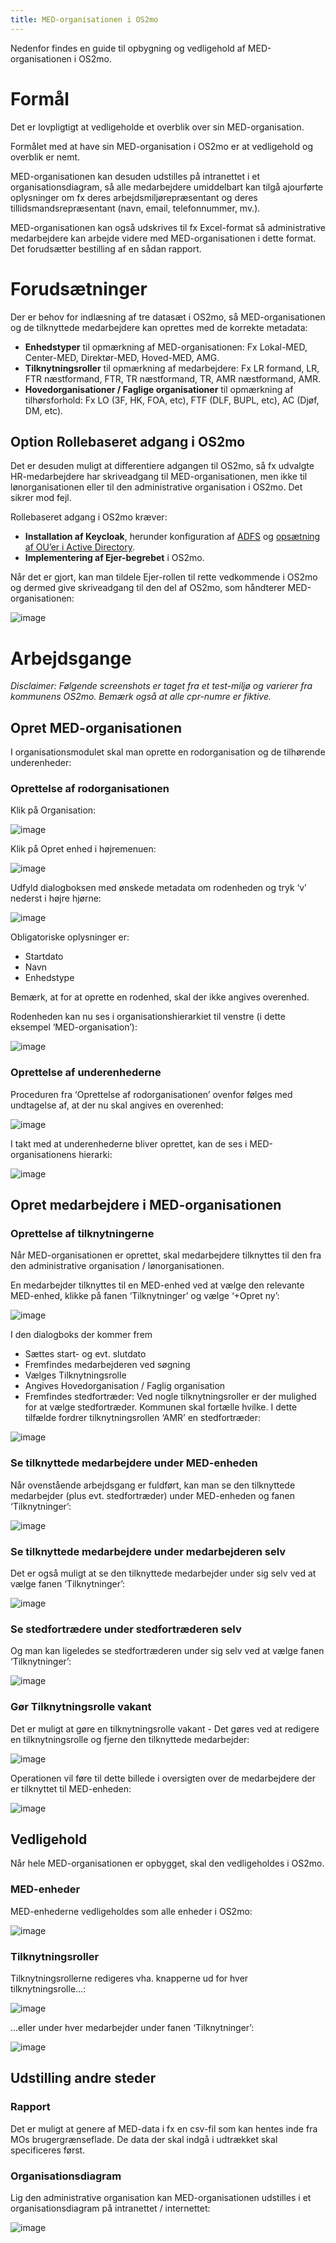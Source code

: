 ```yaml
---
title: MED-organisationen i OS2mo
---
```


Nedenfor findes en guide til opbygning og vedligehold af MED-organisationen i OS2mo.

# Formål

Det er lovpligtigt at vedligeholde et overblik over sin MED-organisation.

Formålet med at have sin MED-organisation i OS2mo er at vedligehold og overblik er nemt.

MED-organisationen kan desuden udstilles på intranettet i et organisationsdiagram, så alle medarbejdere umiddelbart kan tilgå ajourførte oplysninger om fx deres arbejdsmiljørepræsentant og deres tillidsmandsrepræsentant (navn, email, telefonnummer, mv.).

MED-organisationen kan også udskrives til fx Excel-format så administrative medarbejdere kan arbejde videre med MED-organisationen i dette format. Det forudsætter bestilling af en sådan rapport.

# Forudsætninger

Der er behov for indlæsning af tre datasæt i OS2mo, så MED-organisationen og de tilknyttede medarbejdere kan oprettes med de korrekte metadata:

- **Enhedstyper** til opmærkning af MED-organisationen: Fx Lokal-MED, Center-MED, Direktør-MED, Hoved-MED, AMG.
- **Tilknytningsroller** til opmærkning af medarbejdere: Fx LR formand, LR, FTR næstformand, FTR, TR næstformand, TR, AMR næstformand, AMR.
- **Hovedorganisationer / Faglige organisationer** til opmærkning af tilhørsforhold: Fx LO (3F, HK, FOA, etc), FTF (DLF, BUPL, etc), AC (Djøf, DM, etc).

## Option Rollebaseret adgang i OS2mo

Det er desuden muligt at differentiere adgangen til OS2mo, så fx udvalgte HR-medarbejdere har skriveadgang til MED-organisationen, men ikke til lønorganisationen eller til den administrative organisation i OS2mo. Det sikrer mod fejl.

Rollebaseret adgang i OS2mo kræver:

- **Installation af Keycloak**, herunder konfiguration af [ADFS](https://rammearkitektur.docs.magenta.dk/os2mo/guides/adfs-setup.html) og [opsætning af OU’er i Active Directory](https://rammearkitektur.docs.magenta.dk/os2mo/guides/adfs-rbac-setup.html).
- **Implementering af Ejer-begrebet** i OS2mo.

Når det er gjort, kan man tildele Ejer-rollen til rette vedkommende i OS2mo og dermed give skriveadgang til den del af OS2mo, som håndterer MED-organisationen:

![image](../graphics/EjereiMO.png)

# ​Arbejdsgange

*Disclaimer: Følgende screenshots er taget fra et test-miljø og varierer fra kommunens OS2mo. Bemærk også at alle cpr-numre er fiktive.*

## Opret MED-organisationen

I organisationsmodulet skal man oprette en rodorganisation og de tilhørende underenheder:

### Oprettelse af rodorganisationen

Klik på Organisation:

![image](../graphics/velkommentilMO.png)

Klik på Opret enhed i højremenuen:

![image](../graphics/opretenhed.png)

Udfyld dialogboksen med ønskede metadata om rodenheden og tryk ‘v’ nederst i højre hjørne:

![image](../graphics/opretenheddialog.png)

Obligatoriske oplysninger er:

- Startdato
- Navn
- Enhedstype

Bemærk, at for at oprette en rodenhed, skal der ikke angives overenhed.

Rodenheden kan nu ses i organisationshierarkiet til venstre (i dette eksempel ‘MED-organisation’):

![image](../graphics/MEDOrgrodenhed.png)

### Oprettelse af underenhederne

Proceduren fra ‘Oprettelse af rodorganisationen’ ovenfor følges med undtagelse af, at der nu skal angives en overenhed:

![image](../graphics/MEDOrgunderenhed.png)

I takt med at underenhederne bliver oprettet, kan de ses i MED-organisationens hierarki:

![image](../graphics/MEDOrghierarki.png)

## Opret medarbejdere i MED-organisationen

### Oprettelse af tilknytningerne

Når MED-organisationen er oprettet, skal medarbejdere tilknyttes til den fra den administrative organisation / lønorganisationen.

En medarbejder tilknyttes til en MED-enhed ved at vælge den relevante MED-enhed, klikke på fanen ‘Tilknytninger’ og vælge ‘+Opret ny’:

![image](../graphics/Tilknytmedarbejder.png)

I den dialogboks der kommer frem

- Sættes start- og evt. slutdato
- Fremfindes medarbejderen ved søgning
- Vælges Tilknytningsrolle
- Angives Hovedorganisation / Faglig organisation
- Fremfindes stedfortræder: Ved nogle tilknytningsroller er der mulighed for at vælge stedfortræder. Kommunen skal fortælle hvilke. I dette tilfælde fordrer tilknytningsrollen ‘AMR’ en stedfortræder:

![image](../graphics/Tilknytmedarbejderdialogboks.png)

### Se tilknyttede medarbejdere under MED-enheden

Når ovenstående arbejdsgang er fuldført, kan man se den tilknyttede medarbejder (plus evt. stedfortræder) under MED-enheden og fanen ‘Tilknytninger’:

![image](../graphics/Tilknytningudstillet.png)

### Se tilknyttede medarbejdere under medarbejderen selv

Det er også muligt at se den tilknyttede medarbejder under sig selv ved at vælge fanen ‘Tilknytninger’:

![image](../graphics/Tilknytningudstilletmedarbejder.png)

### Se stedfortrædere under stedfortræderen selv

Og man kan ligeledes se stedfortræderen under sig selv ved at vælge fanen ‘Tilknytninger’:

![image](../graphics/MEDOrgstedfortræder.png)

### Gør Tilknytningsrolle vakant

Det er muligt at gøre en tilknytningsrolle vakant - Det gøres ved at redigere en tilknytningsrolle og fjerne den tilknyttede medarbejder:

![image](../graphics/MEDOrgevakant.png)

Operationen vil føre til dette billede i oversigten over de medarbejdere der er tilknyttet til MED-enheden:

![image](../graphics/MEDOrgvakantudstillet.png)

## Vedligehold

Når hele MED-organisationen er opbygget, skal den vedligeholdes i OS2mo.

### MED-enheder

MED-enhederne vedligeholdes som alle enheder i OS2mo:

![image](../graphics/MEDenhedervedligehold.png)

### Tilknytningsroller

Tilknytningsrollerne redigeres vha. knapperne ud for hver tilknytningsrolle...:

![image](../graphics/redigertilknytningsrolle.png)

…eller under hver medarbejder under fanen ‘Tilknytninger’:

![image](../graphics/redigertilknytningsrolle1.png)

## Udstilling andre steder

### Rapport

Det er muligt at genere af MED-data i fx en csv-fil som kan hentes inde fra MOs brugergrænseflade. De data der skal indgå i udtrækket skal specificeres først.

### Organisationsdiagram

Lig den administrative organisation kan MED-organisationen udstilles i et organisationsdiagram på intranettet / internettet:

![image](../graphics/MEDOrgdiagram.png)
